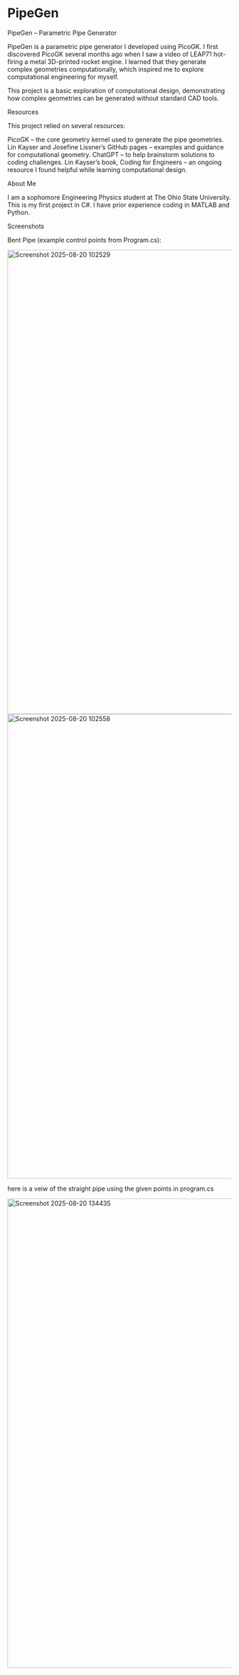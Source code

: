 # PipeGen

PipeGen – Parametric Pipe Generator

PipeGen is a parametric pipe generator I developed using PicoGK. I first discovered PicoGK several months ago when I saw a video of LEAP71 hot-firing a metal 3D-printed rocket engine. I learned that they generate complex geometries computationally, which inspired me to explore computational engineering for myself.

This project is a basic exploration of computational design, demonstrating how complex geometries can be generated without standard CAD tools.

Resources

This project relied on several resources:

PicoGK – the core geometry kernel used to generate the pipe geometries.
Lin Kayser and Josefine Lissner’s GitHub pages – examples and guidance for computational geometry.
ChatGPT – to help brainstorm solutions to coding challenges.
Lin Kayser’s book, Coding for Engineers – an ongoing resource I found helpful while learning computational design.

About Me

I am a sophomore Engineering Physics student at The Ohio State University. This is my first project in C#. I have prior experience coding in MATLAB and Python.


Screenshots

Bent Pipe (example control points from Program.cs):


<img width="2033" height="1044" alt="Screenshot 2025-08-20 102529" src="https://github.com/user-attachments/assets/acddea78-eceb-42a2-82e7-558fc0354cd0" />


<img width="2025" height="1045" alt="Screenshot 2025-08-20 102558" src="https://github.com/user-attachments/assets/9b69f317-814c-4a6f-a0e1-99a0b05adda2" />


here is a veiw of the straight pipe using the given points in program.cs

<img width="2045" height="1056" alt="Screenshot 2025-08-20 134435" src="https://github.com/user-attachments/assets/830ce5d6-9b43-47c4-9083-314eb7e89a6e" />


